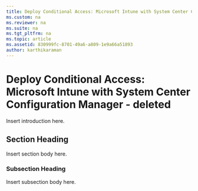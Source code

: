 ```yaml
---
title: Deploy Conditional Access: Microsoft Intune with System Center Configuration Manager - deleted
ms.custom: na
ms.reviewer: na
ms.suite: na
ms.tgt_pltfrm: na
ms.topic: article
ms.assetid: 830999fc-8701-49a6-a809-1e9a66a51893
author: karthikaraman
---
```

# Deploy Conditional Access: Microsoft Intune with System Center Configuration Manager - deleted
Insert introduction here.

## Section Heading
Insert section body here.

### Subsection Heading
Insert subsection body here.

